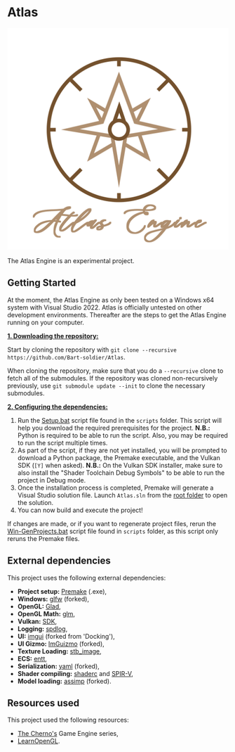# Atlas

![Atlas](/Resources/Branding/AtlasLogoName.png?raw=true "Atlas")

The Atlas Engine is an experimental project.

## Getting Started
At the moment, the Atlas Engine as only been tested on a Windows x64 system with Visual Studio 2022. Atlas is officially untested on other development environments. Thereafter are the steps to get the Atlas Engine running on your computer.

<ins>**1. Downloading the repository:**</ins>

Start by cloning the repository with `git clone --recursive https://github.com/Bart-soldier/Atlas`.

When cloning the repository, make sure that you do a `--recursive` clone to fetch all of the submodules. If the repository was cloned non-recursively previously, use `git submodule update --init` to clone the necessary submodules.

<ins>**2. Configuring the dependencies:**</ins>

1. Run the [Setup.bat](https://github.com/Bart-soldier/Atlas/blob/master/scripts/Setup.bat) script file found in the `scripts` folder. This script will help you download the required prerequisites for the project.
**N.B.:** Python is required to be able to run the script. Also, you may be required to run the script multiple times.
2. As part of the script, if they are not yet installed, you will be prompted to download a Python package, the Premake executable, and the Vulkan SDK (`[Y]` when asked).
**N.B.:** On the Vulkan SDK installer, make sure to also install the "Shader Toolchain Debug Symbols" to be able to run the project in Debug mode.
3. Once the installation process is completed, Premake will generate a Visual Studio solution file. Launch `Atlas.sln` from the [root folder](https://github.com/Bart-soldier/Atlas/blob/main/) to open the solution.
4. You can now build and execute the project!

If changes are made, or if you want to regenerate project files, rerun the [Win-GenProjects.bat](https://github.com/Bart-soldier/Atlas/blob/main/scripts/Win-GenProjects.bat) script file found in `scripts` folder, as this script only reruns the Premake files.

## External dependencies
This project uses the following external dependencies:
- **Project setup:** [Premake](https://premake.github.io/) (.exe),
- **Windows:** [glfw](https://github.com/Bart-soldier/glfw) (forked),
- **OpenGL:** [Glad](https://glad.dav1d.de/),
- **OpenGL Math:** [glm](https://github.com/g-truc/glm),
- **Vulkan:** [SDK](https://vulkan.lunarg.com/sdk/home),
- **Logging:** [spdlog](https://github.com/gabime/spdlog),
- **UI:** [imgui](https://github.com/Bart-soldier/imgui) (forked from 'Docking'),
- **UI Gizmo:** [ImGuizmo](https://github.com/Bart-soldier/ImGuizmo) (forked),
- **Texture Loading:** [stb_image](https://github.com/nothings/stb/tree/master),
- **ECS:** [entt](https://github.com/skypjack/entt/tree/master),
- **Serialization:** [yaml](https://github.com/Bart-soldier/yaml-cpp) (forked),
- **Shader compiling:** [shaderc](https://github.com/google/shaderc) and [SPIR-V](https://www.khronos.org/spir/),
- **Model loading:** [assimp](https://github.com/Bart-soldier/assimp) (forked).


## Resources used
This project used the following resources:
- [The Cherno's](https://www.youtube.com/@TheCherno) Game Engine series,
- [LearnOpenGL](https://learnopengl.com/).
